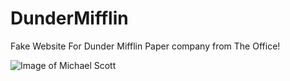 # DunderMifflin 

Fake Website For Dunder Mifflin Paper company from The Office!


![Image of Michael Scott](https://i.imgflip.com/18ltsx.jpg)

